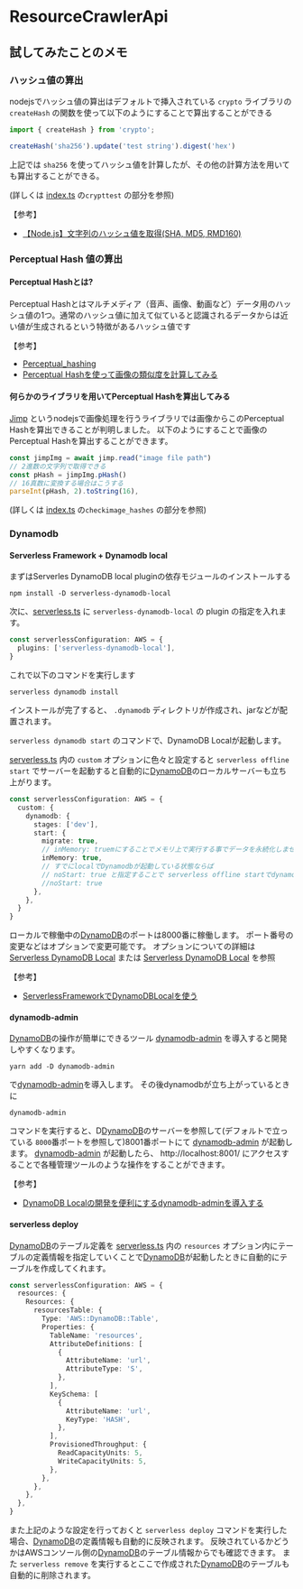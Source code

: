 # ResourceCrawlerApi

## 試してみたことのメモ

### ハッシュ値の算出

nodejsでハッシュ値の算出はデフォルトで挿入されている `crypto` ライブラリの `createHash` の関数を使って以下のようにすることで算出することができる

```typescript
import { createHash } from 'crypto';

createHash('sha256').update('test string').digest('hex')
```

上記では `sha256` を使ってハッシュ値を計算したが、その他の計算方法を用いても算出することができる。

(詳しくは [index.ts](./src/api/index.ts) の`crypttest` の部分を参照)

【参考】
* [【Node.js】文字列のハッシュ値を取得(SHA, MD5, RMD160)](https://qiita.com/koki_develop/items/174aefd8f894fea4d11a)

### Perceptual Hash 値の算出

#### Perceptual Hashとは?

Perceptual Hashとはマルチメディア（音声、画像、動画など）データ用のハッシュ値の1つ。通常のハッシュ値に加えて似ていると認識されるデータからは近い値が生成されるという特徴があるハッシュ値です

【参考】
* [Perceptual_hashing](https://en.wikipedia.org/wiki/Perceptual_hashing)
* [Perceptual Hashを使って画像の類似度を計算してみる](https://tech.unifa-e.com/entry/2017/11/27/111546)

#### 何らかのライブラリを用いてPerceptual Hashを算出してみる

[Jimp](https://github.com/oliver-moran/jimp) というnodejsで画像処理を行うライブラリでは画像からこのPerceptual Hashを算出できることが判明しました。
以下のようにすることで画像のPerceptual Hashを算出することができます。

```typescript
const jimpImg = await jimp.read("image file path")
// 2進数の文字列で取得できる
const pHash = jimpImg.pHash()
// 16真数に変換する場合はこうする
parseInt(pHash, 2).toString(16),
```


(詳しくは [index.ts](./src/api/index.ts) の`checkimage_hashes` の部分を参照)

### Dynamodb

#### Serverless Framework + Dynamodb local

まずはServerles DynamoDB local pluginの依存モジュールのインストールする

```
npm install -D serverless-dynamodb-local
```

次に、[serverless.ts](./serverless.ts) に `serverless-dynamodb-local` の plugin の指定を入れます。

```typescript
const serverlessConfiguration: AWS = {
  plugins: ['serverless-dynamodb-local'],
}
```

これで以下のコマンドを実行します

```
serverless dynamodb install
```

インストールが完了すると、 `.dynamodb` ディレクトリが作成され、jarなどが配置されます。

`serverless dynamodb start` のコマンドで、DynamoDB Localが起動します。

[serverless.ts](./serverless.ts) 内の `custom` オプションに色々と設定すると `serverless offline start` でサーバーを起動すると自動的に[DynamoDB](https://aws.amazon.com/jp/dynamodb/)のローカルサーバーも立ち上がります。

```typescript
const serverlessConfiguration: AWS = {
  custom: {
    dynamodb: {
      stages: ['dev'],
      start: {
        migrate: true,
        // inMemory: truemにすることでメモリ上で実行する事でデータを永続化しません。
        inMemory: true,
        // すでにlocalでDynamodbが起動している状態ならば
        // noStart: true と指定することで serverless offline startでdynamodbも一緒に立ち上がるようなことはありません
        //noStart: true
      },
    },
  }
}
```

ローカルで稼働中の[DynamoDB](https://aws.amazon.com/jp/dynamodb/)のポートは8000番に稼働します。
ポート番号の変更などはオプションで変更可能です。
オプションについての詳細は [Serverless DynamoDB Local](https://www.serverless.com/plugins/serverless-dynamodb-local/) または [Serverless DynamoDB Local](https://github.com/99x/serverless-dynamodb-local) を参照

【参考】
* [ServerlessFrameworkでDynamoDBLocalを使う](https://qiita.com/marchin_1989/items/1a5ad220bee030fef111)

#### dynamodb-admin

[DynamoDB](https://aws.amazon.com/jp/dynamodb/)の操作が簡単にできるツール [dynamodb-admin](https://github.com/aaronshaf/dynamodb-admin) を導入すると開発しやすくなります。

```
yarn add -D dynamodb-admin
```

で[dynamodb-admin](https://github.com/aaronshaf/dynamodb-admin)を導入します。
その後dynamodbが立ち上がっているときに

```
dynamodb-admin
```

コマンドを実行すると、D[DynamoDB](https://aws.amazon.com/jp/dynamodb/)のサーバーを参照して(デフォルトで立っている `8000`番ポートを参照して)8001番ポートにて [dynamodb-admin](https://github.com/aaronshaf/dynamodb-admin) が起動します。
[dynamodb-admin](https://github.com/aaronshaf/dynamodb-admin) が起動したら、 http://localhost:8001/ にアクセスすることで各種管理ツールのような操作をすることができます。

【参考】
* [DynamoDB Localの開発を便利にするdynamodb-adminを導入する](https://tech-broccoli.life/articles/engineer/add-dynamodb-admin-for-sls/)

#### serverless deploy

[DynamoDB](https://aws.amazon.com/jp/dynamodb/)のテーブル定義を [serverless.ts](./serverless.ts) 内の `resources` オプション内にテーブルの定義情報を指定していくことで[DynamoDB](https://aws.amazon.com/jp/dynamodb/)が起動したときに自動的にテーブルを作成してくれます。

```typescript
const serverlessConfiguration: AWS = {
  resources: {
    Resources: {
      resourcesTable: {
        Type: 'AWS::DynamoDB::Table',
        Properties: {
          TableName: 'resources',
          AttributeDefinitions: [
            {
              AttributeName: 'url',
              AttributeType: 'S',
            },
          ],
          KeySchema: [
            {
              AttributeName: 'url',
              KeyType: 'HASH',
            },
          ],
          ProvisionedThroughput: {
            ReadCapacityUnits: 5,
            WriteCapacityUnits: 5,
          },
        },
      },
    },
  },
}
```

また上記のような設定を行っておくと `serverless deploy` コマンドを実行した場合、[DynamoDB](https://aws.amazon.com/jp/dynamodb/)の定義情報も自動的に反映されます。
反映されているかどうかはAWSコンソール側の[DynamoDB](https://aws.amazon.com/jp/dynamodb/)のテーブル情報からでも確認できます。
また `serverless remove` を実行するとここで作成された[DynamoDB](https://aws.amazon.com/jp/dynamodb/)のテーブルも自動的に削除されます。